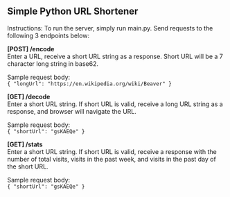 **Simple Python URL Shortener**
--------------------------------

Instructions: To run the server, simply run main.py. Send requests to the following 3 endpoints below:

**[POST] /encode** <br />
Enter a URL, receive a short URL string as a response. Short URL will be a 7 character long string in base62.

Sample request body: <br />
``{
    "longUrl": "https://en.wikipedia.org/wiki/Beaver"
}``


**[GET] /decode** <br />
Enter a short URL string. If short URL is valid, receive a long URL string as a response, and browser will navigate the URL.

Sample request body: <br />
``{
    "shortUrl": "gsKAEQe"
}``


**[GET] /stats** <br />
Enter a short URL string. If short URL is valid, receive a response with the number of total visits, visits in the past week, and visits in the past day of the short URL.

Sample request body: <br />
``{
    "shortUrl": "gsKAEQe"
}``
